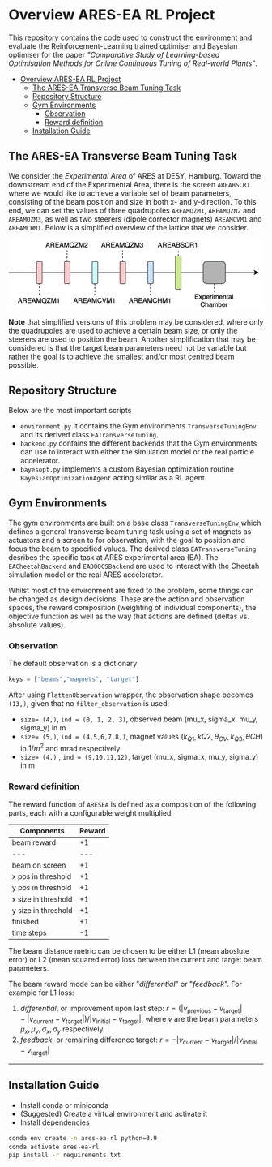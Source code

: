 # Overview ARES-EA RL Project

This repository contains the code used to construct the environment and evaluate the Reinforcement-Learning trained optimiser and Bayesian optimiser for the paper _"Comparative Study of Learning-based Optimisation Methods for Online Continuous Tuning of Real-world Plants"_.

- [Overview ARES-EA RL Project](#overview-ares-ea-rl-project)
  - [The ARES-EA Transverse Beam Tuning Task](#the-ares-ea-transverse-beam-tuning-task)
  - [Repository Structure](#repository-structure)
  - [Gym Environments](#gym-environments)
    - [Observation](#observation)
    - [Reward definition](#reward-definition)
  - [Installation Guide](#installation-guide)

## The ARES-EA Transverse Beam Tuning Task

We consider the _Experimental Area_ of ARES at DESY, Hamburg. Toward the downstream end of the Experimental Area, there is the screen `AREABSCR1` where we would like to achieve a variable set of beam parameters, consisting of the beam position and size in both x- and y-direction.
To this end, we can set the values of three quadrupoles `AREAMQZM1`, `AREAMQZM2` and `AREAMQZM3`, as well as two steerers (dipole corrector magnets) `AREAMCVM1` and `AREAMCHM1`. Below is a simplified overview of the lattice that we consider.

![ARES EA Lattice](figures/ares_ea_lattice.jpg)

__Note__ that simplified versions of this problem may be considered, where only the quadrupoles are used to achieve a certain beam size, or only the steerers are used to position the beam. Another simplification that may be considered is that the target beam parameters need not be variable but rather the goal is to achieve the smallest and/or most centred beam possible.

## Repository Structure

Below are the most important scripts

- `environment.py` It contains the Gym environments `TransverseTuningEnv`  and its derived class `EATransverseTuning`.
- `backend.py` contains the different backends that the Gym environments can use to interact with either the simulation model or the real particle accelerator.
- `bayesopt.py` implements a custom Bayesian optimization routine `BayesianOptimizationAgent` acting similar as a RL agent.

## Gym Environments

The gym environments are built on a base class `TransverseTuningEnv`,which defines a general transverse beam tuning task using a set of magnets as actuators and a screen to for observation, with the goal to position and focus the beam to specified values.
The derived class `EATransverseTuning` desribes the specific task at ARES experimental area (EA).
The `EACheetahBackend` and `EADOOCSBackend` are used to interact with the Cheetah simulation model or the real ARES accelerator.

Whilst most of the environment are fixed to the problem, some things can be changed as design decisions. These are the action and observation spaces, the reward composition (weighting of individual components), the objective function as well as the way that actions are defined (deltas vs. absolute values).

### Observation

The default observation is a dictionary

```python
keys = ["beams","magnets", "target"]
```

After using `FlattenObservation` wrapper, the observation shape becomes `(13,)`, given that no `filter_observation` is used:

- `size= (4,)`, `ind = (0, 1, 2, 3)`, observed beam (mu_x, sigma_x, mu_y, sigma_y) in m
- `size= (5,)`, `ind = (4,5,6,7,8,)`, magnet values $(k_{Q1}, k{Q2}, \theta_{CV}, k_{Q3}, \theta{CH})$ in $1/m^2$ and mrad respectively
- `size= (4,)` ,  `ind = (9,10,11,12)`,  target (mu_x, sigma_x, mu_y, sigma_y) in m

### Reward definition

The reward function of `ARESEA` is defined as a composition of the following parts, each with a configurable weight multiplied

|Components    | Reward   |
|--- |--- |
|beam reward    | +1   |
|--- |--- |
|beam on screen    | +1   |
|x pos in threshold    | +1   |
|y pos in threshold    | +1   |
|x size in threshold    | +1   |
|y size in threshold    | +1   |
|finished    | +1   |
|time steps   | -1   |

The beam distance metric can be chosen to be either L1 (mean aboslute error) or L2 (mean squared error) loss between the current and target beam parameters.

The beam reward mode can be either "_differential_" or "_feedback_". For example for L1 loss:

1. _differential_, or improvement upon last step:  $r = \left(|v_\textrm{previous} - v_\textrm{target}| - |v_\textrm{current} - v_\textrm{target}| \right) / |v_\textrm{initial} - v_\textrm{target}|$, where $v$ are the beam parameters $\mu_x, \mu_y, \sigma_x, \sigma_y$ respectively.
2. _feedback_, or remaining difference target: $r = - |v_\textrm{current} - v_\textrm{target}| / |v_\textrm{initial} - v_\textrm{target}|$

---

## Installation Guide

- Install conda or miniconda
- (Suggested) Create a virtual environment and activate it
- Install dependencies

```sh
conda env create -n ares-ea-rl python=3.9
conda activate ares-ea-rl
pip install -r requirements.txt
```
  